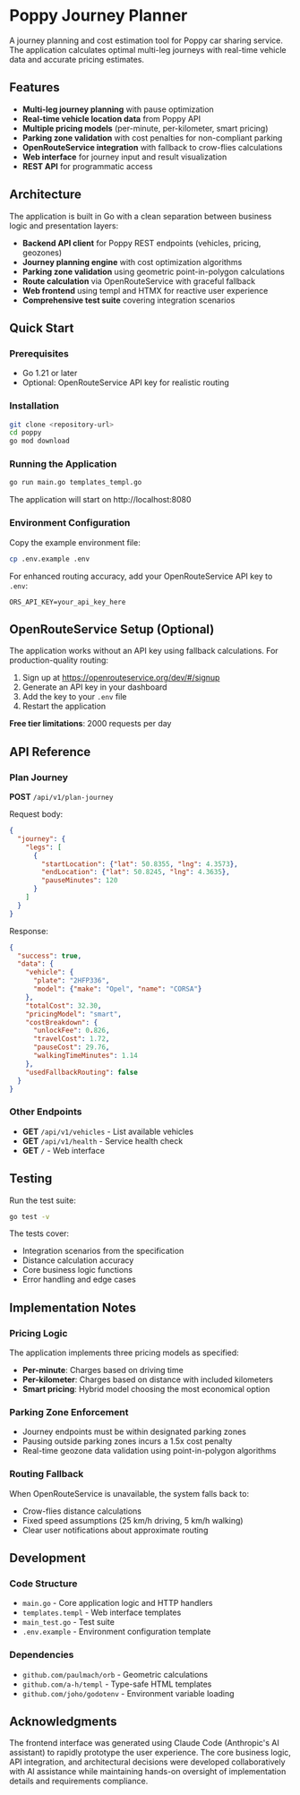 # Poppy Journey Planner

A journey planning and cost estimation tool for Poppy car sharing service. The application calculates optimal multi-leg journeys with real-time vehicle data and accurate pricing estimates.

## Features

- **Multi-leg journey planning** with pause optimization
- **Real-time vehicle location data** from Poppy API
- **Multiple pricing models** (per-minute, per-kilometer, smart pricing)
- **Parking zone validation** with cost penalties for non-compliant parking
- **OpenRouteService integration** with fallback to crow-flies calculations
- **Web interface** for journey input and result visualization
- **REST API** for programmatic access

## Architecture

The application is built in Go with a clean separation between business logic and presentation layers:

- **Backend API client** for Poppy REST endpoints (vehicles, pricing, geozones)
- **Journey planning engine** with cost optimization algorithms
- **Parking zone validation** using geometric point-in-polygon calculations  
- **Route calculation** via OpenRouteService with graceful fallback
- **Web frontend** using templ and HTMX for reactive user experience
- **Comprehensive test suite** covering integration scenarios

## Quick Start

### Prerequisites

- Go 1.21 or later
- Optional: OpenRouteService API key for realistic routing

### Installation

```bash
git clone <repository-url>
cd poppy
go mod download
```

### Running the Application

```bash
go run main.go templates_templ.go
```

The application will start on http://localhost:8080

### Environment Configuration

Copy the example environment file:

```bash
cp .env.example .env
```

For enhanced routing accuracy, add your OpenRouteService API key to `.env`:

```
ORS_API_KEY=your_api_key_here
```

## OpenRouteService Setup (Optional)

The application works without an API key using fallback calculations. For production-quality routing:

1. Sign up at https://openrouteservice.org/dev/#/signup
2. Generate an API key in your dashboard
3. Add the key to your `.env` file
4. Restart the application

**Free tier limitations**: 2000 requests per day

## API Reference

### Plan Journey

**POST** `/api/v1/plan-journey`

Request body:
```json
{
  "journey": {
    "legs": [
      {
        "startLocation": {"lat": 50.8355, "lng": 4.3573},
        "endLocation": {"lat": 50.8245, "lng": 4.3635},
        "pauseMinutes": 120
      }
    ]
  }
}
```

Response:
```json
{
  "success": true,
  "data": {
    "vehicle": {
      "plate": "2HFP336",
      "model": {"make": "Opel", "name": "CORSA"}
    },
    "totalCost": 32.30,
    "pricingModel": "smart",
    "costBreakdown": {
      "unlockFee": 0.826,
      "travelCost": 1.72,
      "pauseCost": 29.76,
      "walkingTimeMinutes": 1.14
    },
    "usedFallbackRouting": false
  }
}
```

### Other Endpoints

- **GET** `/api/v1/vehicles` - List available vehicles
- **GET** `/api/v1/health` - Service health check
- **GET** `/` - Web interface

## Testing

Run the test suite:

```bash
go test -v
```

The tests cover:
- Integration scenarios from the specification
- Distance calculation accuracy
- Core business logic functions
- Error handling and edge cases

## Implementation Notes

### Pricing Logic

The application implements three pricing models as specified:
- **Per-minute**: Charges based on driving time
- **Per-kilometer**: Charges based on distance with included kilometers
- **Smart pricing**: Hybrid model choosing the most economical option

### Parking Zone Enforcement

- Journey endpoints must be within designated parking zones
- Pausing outside parking zones incurs a 1.5x cost penalty
- Real-time geozone data validation using point-in-polygon algorithms

### Routing Fallback

When OpenRouteService is unavailable, the system falls back to:
- Crow-flies distance calculations
- Fixed speed assumptions (25 km/h driving, 5 km/h walking)
- Clear user notifications about approximate routing

## Development

### Code Structure

- `main.go` - Core application logic and HTTP handlers
- `templates.templ` - Web interface templates
- `main_test.go` - Test suite
- `.env.example` - Environment configuration template

### Dependencies

- `github.com/paulmach/orb` - Geometric calculations
- `github.com/a-h/templ` - Type-safe HTML templates
- `github.com/joho/godotenv` - Environment variable loading

## Acknowledgments

The frontend interface was generated using Claude Code (Anthropic's AI assistant) to rapidly prototype the user experience. The core business logic, API integration, and architectural decisions were developed collaboratively with AI assistance while maintaining hands-on oversight of implementation details and requirements compliance.